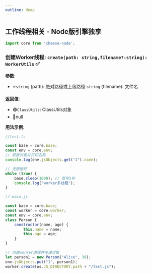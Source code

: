 ```yaml
---
outline: deep
---
```


## 工作线程相关 - Node版引擎独享

```javascript
import core from 'cheese-node';
```

### 创建Worker线程: `create(path: string,filename?:string): WorkerUtils` :white_check_mark:

**参数**:

- ⭐`string` (path): 绝对路径或上级路径
`string` (filename): 文件名

**返回值**:

- :green_circle:`ClassUtils`: ClassUtils对象
- :red_circle:null

**用法示例**:

```javascript
//test.ts

const base = core.base;
const env = core.env;
// 获取对象并打印名称
console.log(env.jsObjects.get("1").name);

// 无限循环
while (true) {
    base.sleep(1000); // 暂停1秒
    console.log("worker多线程");
}

```
```javascript
// main.js

const base = core.base;
const worker = core.worker;
const env = core.env;
class Person {
    constructor(name, age) {
        this.name = name;
        this.age = age;
    }
}

// 创建worker进程并传递对象
let person1 = new Person("Alice", 30);
env.jsObjects.put("1", person1);
worker.create(os.JS_DIRECTORY.path + "/test.js");

```

